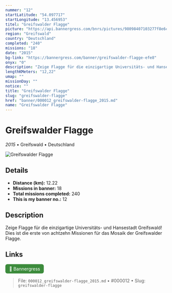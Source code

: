 ```yaml
---
nummer: "12"
startLatitude: "54.097717"
startLongitude: "13.456953"
titel: "Greifswalder Flagge"
picture: "https://api.bannergress.com/bnrs/pictures/98098407103277f8e6c82ac9c530ea09"
region: "Greifswald"
country: "Deutschland"
completed: "240"
missions: "18"
date: "2015"
bg-link: "https://bannergress.com/banner/greifswalder-flagge-efe8"
onyx: "0"
description: "Zeige Flagge für die einzigartige Universitäts- und Hansestadt Greifswald! Dies ist die erste von achtzehn Missionen für das Mosaik der Greifswalder Flagge."
lengthKMeters: "12,22"
umap: ""
missionDay: ""
notice: ""
title: "Greifswalder Flagge"
slug: "greifswalder-flagge"
href: "banner/000012_greifswalder-flagge_2015.md"
name: "Greifswalder Flagge"
---
```

# Greifswalder Flagge

*2015* • Greifswald • Deutschland

![Greifswalder Flagge](https://api.bannergress.com/bnrs/pictures/98098407103277f8e6c82ac9c530ea09)



## Details
- **Distance (km):** 12.22
- **Missions in banner:** 18
- **Total missions completed:** 240
- **This is my banner no.:** 12



## Description
Zeige Flagge für die einzigartige Universitäts- und Hansestadt Greifswald! Dies ist die erste von achtzehn Missionen für das Mosaik der Greifswalder Flagge.



## Links
<a href="https://bannergress.com/banner/greifswalder-flagge-efe8" target="_blank" style="display:inline-block;margin-right:8px;padding:6px 12px;background:#3c8b3c;color:#fff;text-decoration:none;border-radius:6px;">🔗 Bannergress</a>



> File: `000012_greifswalder-flagge_2015.md` • #000012 • Slug: `greifswalder-flagge`
